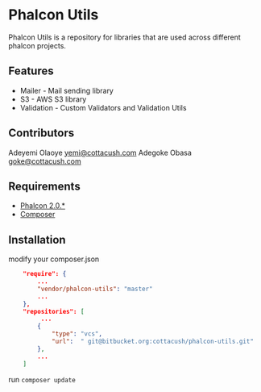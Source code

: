 Phalcon Utils
=============
Phalcon Utils is a repository for libraries that are used across different phalcon projects.


Features
--------
* Mailer - Mail sending library
* S3 - AWS S3 library
* Validation - Custom Validators and Validation Utils



Contributors
------------
Adeyemi Olaoye <yemi@cottacush.com>
Adegoke Obasa <goke@cottacush.com>


Requirements
------------
* [Phalcon 2.0.*](https://docs.phalconphp.com/en/latest/reference/install.html)
* [Composer](https://getcomposer.org/doc/00-intro.md#using-composer)



Installation
------------
modify your composer.json

```json
    "require": {
        ...
        "vendor/phalcon-utils": "master"
        ...
    },
    "repositories": [
         ...
        {
            "type": "vcs",
            "url":  " git@bitbucket.org:cottacush/phalcon-utils.git"
        },
        ...
    ]
```

run `composer update`











